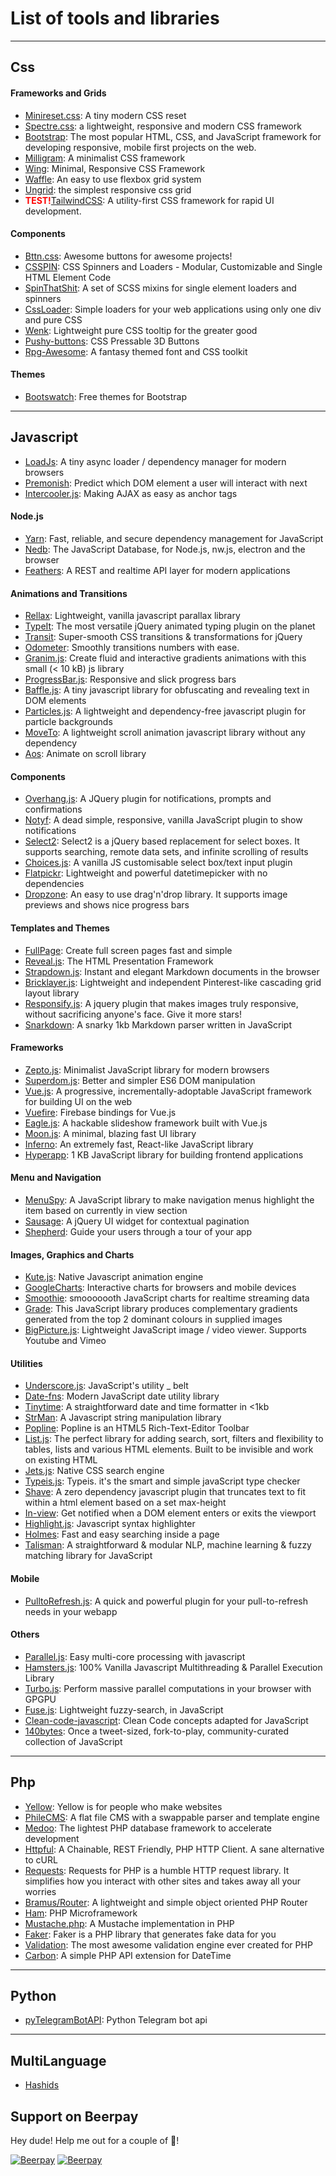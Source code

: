 <!---
	<span style="color:red">**Testing!** text</span>
	<span style="color:red">**TEST!**</span>
-->
# List of tools and libraries

<hr>

## Css

#### Frameworks and Grids
* [Minireset.css](http://jgthms.com/minireset.css/): A tiny modern CSS reset 
* [Spectre.css](https://picturepan2.github.io/spectre/): a lightweight, responsive and modern CSS framework
* [Bootstrap](http://getbootstrap.com): The most popular HTML, CSS, and JavaScript framework for developing responsive, mobile first projects on the web.
* [Milligram](https://milligram.github.io/): A minimalist CSS framework
* [Wing](http://usewing.ml): Minimal, Responsive CSS Framework 
* [Waffle](https://lucasgruwez.github.io/waffle-grid/): An easy to use flexbox grid system
* [Ungrid](http://chrisnager.github.io/ungrid): the simplest responsive css grid
* <span style="color:red">**TEST!**</span>[TailwindCSS](https://github.com/tailwindcss/tailwindcss): A utility-first CSS framework for rapid UI development. 

#### Components
* [Bttn.css](https://bttn.surge.sh/): Awesome buttons for awesome projects!
* [CSSPIN](https://webkul.github.io/csspin/): CSS Spinners and Loaders - Modular, Customizable and Single HTML Element Code
* [SpinThatShit](https://matejkustec.github.io/SpinThatShit/): A set of SCSS mixins for single element loaders and spinners
* [CssLoader](http://www.raphaelfabeni.com.br/css-loader/): Simple loaders for your web applications using only one div and pure CSS
* [Wenk](https://tiaanduplessis.github.io/wenk/): Lightweight pure CSS tooltip for the greater good 
* [Pushy-buttons](https://iraul.github.io/pushy-buttons/): CSS Pressable 3D Buttons
* [Rpg-Awesome](http://nagoshiashumari.github.io/Rpg-Awesome/): A fantasy themed font and CSS toolkit

#### Themes
* [Bootswatch](http://bootswatch.com/): Free themes for Bootstrap

<hr>

## Javascript
* [LoadJs](https://github.com/muicss/loadjs): A tiny async loader / dependency manager for modern browsers
* [Premonish](https://github.com/mathisonian/premonish): Predict which DOM element a user will interact with next
* [Intercooler.js](http://intercoolerjs.org): Making AJAX as easy as anchor tags 

#### Node.js
* [Yarn](https://yarnpkg.com/): Fast, reliable, and secure dependency management for JavaScript
* [Nedb](https://github.com/louischatriot/nedb): The JavaScript Database, for Node.js, nw.js, electron and the browser
* [Feathers](https://feathersjs.com): A REST and realtime API layer for modern applications

#### Animations and Transitions
* [Rellax](https://dixonandmoe.com/rellax/): Lightweight, vanilla javascript parallax library 
* [TypeIt](http://macarthur.me/typeit): The most versatile jQuery animated typing plugin on the planet
* [Transit](http://ricostacruz.com/jquery.transit/): Super-smooth CSS transitions & transformations for jQuery
* [Odometer](https://github.com/HubSpot/odometer): Smoothly transitions numbers with ease.
* [Granim.js](https://sarcadass.github.io/granim.js/ ): Create fluid and interactive gradients animations with this small (< 10 kB) js library
* [ProgressBar.js](https://kimmobrunfeldt.github.io/progressbar.js): Responsive and slick progress bars
* [Baffle.js](https://camwiegert.github.io/baffle): A tiny javascript library for obfuscating and revealing text in DOM elements
* [Particles.js](https://marcbruederlin.github.io/particles.js/): A lightweight and dependency-free javascript plugin for particle backgrounds
* [MoveTo](https://github.com/hsnaydd/moveTo): A lightweight scroll animation javascript library without any dependency
* [Aos](https://github.com/michalsnik/aos): Animate on scroll library

#### Components
* [Overhang.js](http://paulkr.github.io/overhang.js): A JQuery plugin for notifications, prompts and confirmations
* [Notyf](http://carlosroso.com/notyf/): A dead simple, responsive, vanilla JavaScript plugin to show notifications
* [Select2](https://select2.github.io/): Select2 is a jQuery based replacement for select boxes. It supports searching, remote data sets, and infinite scrolling of results
* [Choices.js](https://joshuajohnson.co.uk/Choices/): A vanilla JS customisable select box/text input plugin
* [Flatpickr](https://chmln.github.io/flatpickr): Lightweight and powerful datetimepicker with no dependencies 
* [Dropzone](http://www.dropzonejs.com): An easy to use drag'n'drop library. It supports image previews and shows nice progress bars

#### Templates and Themes
* [FullPage](http://alvarotrigo.com/fullPage/): Create full screen pages fast and simple
* [Reveal.js](http://lab.hakim.se/reveal-js/): The HTML Presentation Framework
* [Strapdown.js](http://strapdownjs.com/): Instant and elegant Markdown documents in the browser
* [Bricklayer.js](http://bricklayer.js.org): Lightweight and independent Pinterest-like cascading grid layout library 
* [Responsify.js](http://responsifyjs.space): A jquery plugin that makes images truly responsive, without sacrificing anyone's face. Give it more stars! 
* [Snarkdown](https://github.com/developit/snarkdown): A snarky 1kb Markdown parser written in JavaScript

#### Frameworks
* [Zepto.js](http://zeptojs.com/): Minimalist JavaScript library for modern browsers
* [Superdom.js](https://superdom.site/): Better and simpler ES6 DOM manipulation
* [Vue.js](https://vuejs.org/): A progressive, incrementally-adoptable JavaScript framework for building UI on the web
* [Vuefire](https://github.com/vuejs/vuefire): Firebase bindings for Vue.js
* [Eagle.js](https://zulko.github.io/eaglejs-demo/): A hackable slideshow framework built with Vue.js
* [Moon.js](http://moonjs.ga/): A minimal, blazing fast UI library
* [Inferno](https://github.com/infernojs/inferno): An extremely fast, React-like JavaScript library
* [Hyperapp](https://hyperapp.glitch.me): 1 KB JavaScript library for building frontend applications

#### Menu and Navigation
* [MenuSpy](https://github.com/lcdsantos/menuspy): A JavaScript library to make navigation menus highlight the item based on currently in view section
* [Sausage](http://christophercliff.com/sausage/): A jQuery UI widget for contextual pagination
* [Shepherd](http://github.hubspot.com/shepherd/docs/welcome): Guide your users through a tour of your app

#### Images, Graphics and Charts
* [Kute.js](http://thednp.github.io/kute.js): Native Javascript animation engine
* [GoogleCharts](https://developers.google.com/chart/): Interactive charts for browsers and mobile devices
* [Smoothie](http://smoothiecharts.org): smooooooth JavaScript charts for realtime streaming data
* [Grade](http://benhowdle.im/grade): This JavaScript library produces complementary gradients generated from the top 2 dominant colours in supplied images
* [BigPicture.js](https://henrygd.me/bigpicture): Lightweight JavaScript image / video viewer. Supports Youtube and Vimeo

#### Utilities
* [Underscore.js](http://underscorejs.org): JavaScript's utility _ belt 
* [Date-fns](https://date-fns.org/): Modern JavaScript date utility library
* [Tinytime](https://github.com/aweary/tinytime): A straightforward date and time formatter in <1kb
* [StrMan](https://dleitee.github.io/strman/): A Javascript string manipulation library
* [Popline](http://kenshin54.github.io/popline): Popline is an HTML5 Rich-Text-Editor Toolbar 
* [List.js](http://listjs.com): The perfect library for adding search, sort, filters and flexibility to tables, lists and various HTML elements. Built to be invisible and work on existing HTML
* [Jets.js](https://jets.js.org): Native CSS search engine 
* [Typeis.js](https://typeis.github.io/): Typeis. it's the smart and simple javaScript type checker 
* [Shave](https://dollarshaveclub.github.io/shave/): A zero dependency javascript plugin that truncates text to fit within a html element based on a set max-height
* [In-view](https://camwiegert.github.io/in-view): Get notified when a DOM element enters or exits the viewport
* [Highlight.js](https://github.com/isagalaev/highlight.js): Javascript syntax highlighter
* [Holmes](https://haroen.me/holmes/): Fast and easy searching inside a page
* [Talisman](http://yomguithereal.github.io/talisman/): A straightforward & modular NLP, machine learning & fuzzy matching library for JavaScript

#### Mobile
* [PulltoRefresh.js](https://www.boxfactura.com/pulltorefresh.js/): A quick and powerful plugin for your pull-to-refresh needs in your webapp

#### Others
* [Parallel.js](https://parallel.js.org): Easy multi-core processing with javascript
* [Hamsters.js](http://www.hamsters.io): 100% Vanilla Javascript Multithreading & Parallel Execution Library
* [Turbo.js](https://turbo.github.io): Perform massive parallel computations in your browser with GPGPU
* [Fuse.js](http://fusejs.io/): Lightweight fuzzy-search, in JavaScript 
* [Clean-code-javascript](https://github.com/ryanmcdermott/clean-code-javascript): Clean Code concepts adapted for JavaScript
* [140bytes](https://github.com/jed/140bytes): Once a tweet-sized, fork-to-play, community-curated collection of JavaScript

<hr>

## Php
* [Yellow](https://datenstrom.se/yellow): Yellow is for people who make websites
* [PhileCMS](http://philecms.com/): A flat file CMS with a swappable parser and template engine
* [Medoo](http://medoo.in): The lightest PHP database framework to accelerate development
* [Httpful](http://phphttpclient.com): A Chainable, REST Friendly, PHP HTTP Client. A sane alternative to cURL
* [Requests](http://requests.ryanmccue.info/): Requests for PHP is a humble HTTP request library. It simplifies how you interact with other sites and takes away all your worries
* [Bramus/Router](https://github.com/bramus/router): A lightweight and simple object oriented PHP Router
* [Ham](https://github.com/radiosilence/Ham): PHP Microframework
* [Mustache.php](http://mustache.github.io/): A Mustache implementation in PHP
* [Faker](https://github.com/fzaninotto/Faker): Faker is a PHP library that generates fake data for you
* [Validation](http://respect.github.io/Validation): The most awesome validation engine ever created for PHP 
* [Carbon](http://carbon.nesbot.com/): A simple PHP API extension for DateTime

<hr>

## Python
* [pyTelegramBotAPI](https://github.com/eternnoir/pyTelegramBotAPI): Python Telegram bot api

<hr>

## MultiLanguage
* [Hashids](http://hashids.org/)

## Support on Beerpay
Hey dude! Help me out for a couple of :beers:!

[![Beerpay](https://beerpay.io/VickPix/tools-and-libs/badge.svg?style=beer-square)](https://beerpay.io/VickPix/tools-and-libs)  [![Beerpay](https://beerpay.io/VickPix/tools-and-libs/make-wish.svg?style=flat-square)](https://beerpay.io/VickPix/tools-and-libs?focus=wish)